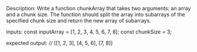 Description:
Write a function chunkArray that takes two arguments: an array and a chunk size. The function should split the array into subarrays of the specified chunk size and return the new array of subarrays.

inputs:
const inputArray = [1, 2, 3, 4, 5, 6, 7, 8];
const chunkSize = 3;

expected output:
// [[1, 2, 3], [4, 5, 6], [7, 8]]
